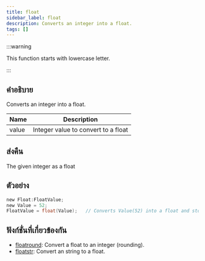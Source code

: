 ```yaml
---
title: float
sidebar_label: float
description: Converts an integer into a float.
tags: []
---
```


:::warning

This function starts with lowercase letter.

:::

## คำอธิบาย

Converts an integer into a float.

| Name  | Description                         |
| ----- | ----------------------------------- |
| value | Integer value to convert to a float |

## ส่งคืน

The given integer as a float

## ตัวอย่าง

```c
new Float:FloatValue;
new Value = 52;
FloatValue = float(Value);   // Converts Value(52) into a float and stores it in 'FloatValue' (52.0)
```

## ฟังก์ชั่นที่เกี่ยวข้องกัน

- [floatround](floatround): Convert a float to an integer (rounding).
- [floatstr](floatstr): Convert an string to a float.
